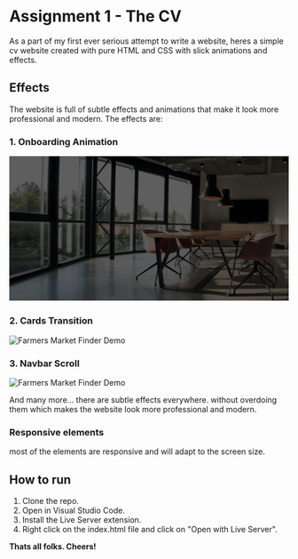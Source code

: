 # Assignment 1 - The CV
As a part of my first ever serious attempt to write a website, heres a simple cv website created with pure HTML and CSS with slick animations and effects.

## Effects
The website is full of subtle effects and animations that make it look more professional and modern. The effects are:

### 1. Onboarding Animation
![Farmers Market Finder Demo](gifs/onboard_anim.gif)

### 2. Cards Transition
![Farmers Market Finder Demo](gifs/cards_anim.gif)

### 3. Navbar Scroll
![Farmers Market Finder Demo](gifs/nav_anim.gif)

And many more... there are subtle effects everywhere. without overdoing them which makes the website look more professional and modern.

### Responsive elements
most of the elements are responsive and will adapt to the screen size.

## How to run
1. Clone the repo.
2. Open in Visual Studio Code.
3. Install the Live Server extension.
4. Right click on the index.html file and click on "Open with Live Server".



**Thats all folks. Cheers!**